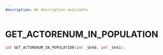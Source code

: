 ```yaml
---
description: No description available 
---
```


# GET_ACTORENUM_IN_POPULATION

```cpp
int GET_ACTORENUM_IN_POPULATION(int _Unk0, int _Unk1);
```